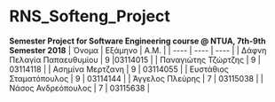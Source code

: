 ﻿# RNS_Softeng_Project

**Semester Project for Software Engineering course @ NTUA, 7th-9th Semester 2018**
| Όνομα | Εξάμηνο | Α.Μ. |
| ---- | ---- | ---- |
| Δάφνη Πελαγία Παπαευθυμίου | 9 |03114015 |
| Παναγιώτης Τζώρτζης | 9 | 03114118 |
| Ασημίνα Μερτζανη | 9 | 03114055 |
| Ευστάθιος Σταματόπουλος | 9 | 03114144 |
| Άγγελος Πλεύρης | 7 | 03115038 |
| Νάσος Ανδρεόπουλος | 7 | 03115638 |
